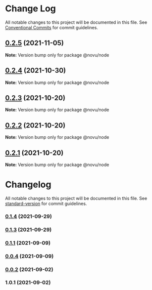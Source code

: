# Change Log

All notable changes to this project will be documented in this file.
See [Conventional Commits](https://conventionalcommits.org) for commit guidelines.

## [0.2.5](https://github.com/novuhq/novu/compare/v0.2.4...v0.2.5) (2021-11-05)

**Note:** Version bump only for package @novu/node

## [0.2.4](https://github.com/novuhq/novu/compare/v0.2.3...v0.2.4) (2021-10-30)

**Note:** Version bump only for package @novu/node

## [0.2.3](https://github.com/novuhq/lib/compare/v0.2.2...v0.2.3) (2021-10-20)

**Note:** Version bump only for package @novu/node

## [0.2.2](https://github.com/novuhq/lib/compare/v0.1.4...v0.2.2) (2021-10-20)

**Note:** Version bump only for package @novu/node

## [0.2.1](https://github.com/novuhq/lib/compare/v0.1.4...v0.2.1) (2021-10-20)

**Note:** Version bump only for package @novu/node

# Changelog

All notable changes to this project will be documented in this file. See [standard-version](https://github.com/conventional-changelog/standard-version) for commit guidelines.

### [0.1.4](https://github.com/novuhq/lib/compare/v0.1.3...v0.1.4) (2021-09-29)

### [0.1.3](https://github.com/novuhq/lib/compare/v0.1.1...v0.1.3) (2021-09-29)

### [0.1.1](https://github.com/novuhq/lib/compare/v0.0.4...v0.1.1) (2021-09-09)

### [0.0.4](https://github.com/novuhq/lib/compare/v0.0.2...v0.0.4) (2021-09-09)

### [0.0.2](https://github.com/novuhq/lib/compare/v1.0.1...v0.0.2) (2021-09-02)

### 1.0.1 (2021-09-02)
